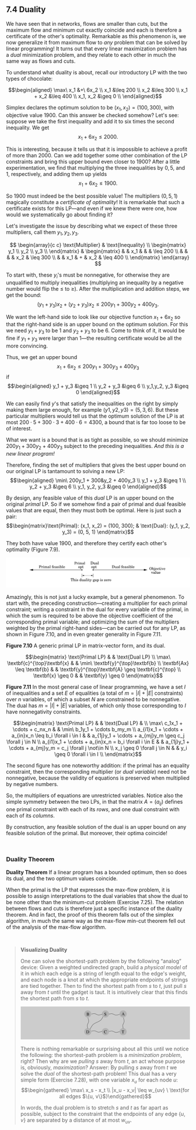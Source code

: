 ## 7.4 Duality

We have seen that in networks, flows are smaller than cuts, but the maximum flow and minimum cut exactly coincide and each is therefore a certificate of the other's optimality. Remarkable as this phenomenon is, we now generalize it from maximum flow to *any* problem that can be solved by linear programming! It turns out that every linear maximization problem has a *dual* minimization problem, and they relate to each other in much the same way as flows and cuts.

To understand what duality is about, recall our introductory $\text{LP}$ with the two types of chocolate:

$$\begin{aligned}
\max\ x_1 &+\ 6x_2  \\
x_1       &\leq 200 \\
x_2       &\leq 300 \\
x_1 + x_2 &\leq 400 \\
x_1, x_2  &\geq 0   \\
\end{aligned}$$

Simplex declares the optimum solution to be $(x_1, x_2) = (100, 300)$, with objective value $1900$. Can this answer be checked somehow? Let's see: suppose we take the first inequality and add it to six times the second inequality. We get $$x_1 + 6x_2 \leq 2000.$$

This is interesting, because it tells us that it is impossible to achieve a profit of more than $2000$. Can we add together some other combination of the $\text{LP}$ constraints and bring this upper bound even closer to $1900$? After a little experimentation, we find that multiplying the three inequalities by $0, 5,$ and $1$, respectively, and adding them up yields $$x_1 + 6x_2 \leq 1900.$$

So $1900$ must indeed be the best possible value! The multipliers $(0, 5, 1)$ magically constitute a *certificate of optimality*! It is remarkable that such a certificate exists for this $\text{LP}$—and even if we knew there were one, how would we systematically go about finding it?

Let's  investigate the issue by describing what we expect of these three multipliers, call them $y_1, y_2, y_3$.

$$
\begin{array}{c c}
\text{Multiplier} & \text{Inequality} \\
\begin{matrix} y_1 \\ y_2 \\ y_3 \\ \end{matrix} &
\begin{matrix}
& & x_1 &   &     & \leq 200  \\
& &     &   & x_2 & \leq 300  \\
& & x_1 & + & x_2 & \leq 400  \\
\end{matrix}
\end{array}
$$

To start with, these $y_i$'s must be nonnegative, for otherwise they are unqualified to multiply inequalities (multiplying an inequality by a negative number would flip the $\leq$ to $\geq$). After the multiplication and addition steps, we get the bound: $$(y_1 + y_3)x_2 + (y_2 + y_3)x_2 \leq 200y_1 + 300y_2 + 400y_3.$$

We want the left-hand side to look like our objective function $x_1$ + $6x_2$ so that the right-hand side is an upper bound on the optimum solution. For this we need $y_1 + y_3$ to be $1$ and $y_2 + y_3$ to be $6$. Come to think of it, it would be fine if $y_1 + y_3$ were larger than $1$—the resulting certificate would be all the more convincing.

Thus, we get an upper bound
$$x_1 + 6x_2 \leq 200y_1 + 300y_3 + 400y_3$$
if
$$\begin{aligned}
y_1 + y_3    &\geq 1 \\
y_2 + y_3    &\geq 6 \\
y_1,y_2, y_3 &\geq 0
\end{aligned}$$

We can easily find $y$'s that satisfy the inequalities on the right by simply making them large enough, for example $(y1, y2, y3) = (5, 3, 6)$. But these particular multipliers would tell us that the optimum solution of the $\text{LP}$ is at most $200 \cdot 5 + 300 \cdot 3 + 400 \cdot 6 = 4300$, a bound that is far too loose to be of interest.

What we want is a bound that is as tight as possible, so we should minimize $200y_1 + 300y_2 + 400y_3$ subject to the preceding inequalities. *And this is a new linear program!*

Therefore, finding the set of multipliers that gives the best upper bound on our original $\text{LP}$ is tantamount to solving a new $\text{LP}$:
$$\begin{aligned}
\min\ 200y_1 + 300&y_2 + 400y_3 \\
y_1 + y_3 &\geq 1 \\
y_2 + y_3 &\geq 6 \\
y_1, y_2, y_3 &\geq 0
\end{aligned}$$

By design, any feasible value of this *dual* $\text{LP}$ is an upper bound on the original *primal* $\text{LP}$. So if we somehow find a pair of primal and dual feasible values that are equal, then they must both be optimal. Here is just such a pair:
$$\begin{matrix}\text{Primal}: (x_1, x_2) = (100, 300); & \text{Dual}: (y_1, y_2, y_3) = (0, 5, 1) \end{matrix}$$

They both have value $1900$, and therefore they certify each other's optimality (Figure 7.9).

![**Figure 7.9** By design, dual feasible values $\geq$ primal feasible values. The duality theorem tells us that moreover their optima coincide.](fig-7.9-duality-gap.png)

Amazingly, this is not just a lucky example, but a general phenomenon. To start with, the preceding construction—creating a multiplier for each primal constraint; writing a constraint in the dual for every variable of the primal, in which the sum is required to be above the objective coefficient of the corresponding primal variable; and optimizing the sum of the multipliers weighted by the primal right-hand sides—can be carried out for any $\text{LP}$, as shown in Figure 7.10, and in even greater generality in Figure 7.11.

**Figure 7.10** A generic primal $\text{LP}$ in matrix-vector form, and its dual.

$$\begin{matrix}
\text{Primal LP} & & \text{Dual LP} \\
\max\ \textbf{c}^{\top}\textbf{x} & & \min\ \textbf{y}^{\top}\textbf{b} \\ \textbf{Ax} \leq \textbf{b} & & \textbf{y}^{\top}\textbf{A} \geq \textbf{c}^{\top} \\
\textbf{x} \geq 0 & & \textbf{y} \geq 0
\end{matrix}$$

**Figure 7.11** In the most general case of linear programming, we have a set $I$ of inequalities and a set $E$ of equalities (a total of $m = |I| + |E|$ constraints) over $n$ variables, of which a subset $N$ are constrained to be nonnegative. The dual has $m = |I| + |E|$ variables, of which only those corresponding to $I$ have nonnegativity constraints.

$$\begin{matrix}
\text{Primal LP} & & \text{Dual LP} & \\
\max\ c_1x_1 + \cdots + c_nx_n & & \min\ b_1y_1 + \cdots b_my_m \\
a_{i1}x_1 + \cdots + a_{in}x_n \leq b_i \forall i \in I & & a_{1j}y_1 + \cdots + a_{mj}y_m \geq c_j \forall j \in N \\
a_{i1}x_1 + \cdots + a_{in}x_n = b_i \forall i \in E & & a_{1j}y_1 + \cdots + a_{mj}y_m = c_j \forall j \not\in N \\
x_j \geq 0 \forall j \in N & & y_i \geq 0 \forall i \in I \\
\end{matrix}$$


The second figure has one noteworthy addition: if the primal has an equality constraint, then the corresponding multiplier (or *dual variable*) need not be nonnegative, because the validity of equations is preserved when multiplied by negative numbers.

So, the multipliers of equations are unrestricted variables. Notice also the simple symmetry between the two $\text{LP}$s, in that the matrix $A = (a_{ij})$ defines one primal constraint with each of its *rows*, and one dual constraint with each of its *columns*.

By construction, any feasible solution of the dual is an upper bound on any feasible solution of the primal. But moreover, their optima coincide!

 &nbsp;


### Duality Theorem

**Duality Theorem**
If a linear program has a bounded optimum, then so does its dual, and the two optimum values coincide.

When the primal is the $\text{LP}$ that expresses the max-flow problem, it is possible to assign interpretations to the dual variables that show the dual to be none other than the minimum-cut problem (Exercise 7.25). The relation between flows and cuts is therefore just a specific instance of the duality theorem. And in fact, the proof of this theorem falls out of the simplex algorithm, in much the same way as the max-flow min-cut theorem fell out of the analysis of the max-flow algorithm.

&nbsp;


> **Visualizing Duality**
>
> One can solve the shortest-path problem by the following “analog” device: Given a weighted undirected graph, build a *physical model* of it in which each edge is a string of length equal to the edge's weight, and each node is a knot at which the appropriate endpoints of strings are tied together. Then to find the shortest path from $s$ to $t$, just pull $s$ away from $t$ until the gadget is taut. It is intuitively clear that this finds the shortest path from $s$ to $t$.
>
> ![](shortest-path-duality.png)
>
> There is nothing remarkable or surprising about all this until we notice the following: the shortest-path problem is a *minimization problem*, right? Then why are we *pulling* $s$ away from $t$, an act whose purpose is, obviously, *maximization*? Answer: By pulling $s$ away from $t$ we solve the *dual* of the shortest-path problem! This dual has a very simple form (Exercise 7.28), with one variable $x_u$ for each node $u$: $$\begin{gathered} \max\ x_s - x_t \\ |x_u - x_v| \leq w_{uv} \ \text{for all edges $\{u, v\}$}\end{gathered}$$
>
> In words, the dual problem is to stretch $s$ and $t$ as far apart as possible, subject to the constraint that the endpoints of any edge $\{u, v\}$ are separated by a distance of at most $w_{uv}$.
